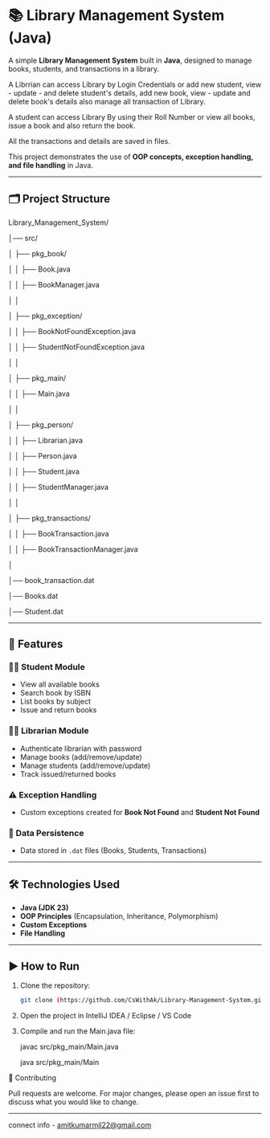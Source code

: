 # 📚 Library Management System (Java)

A simple **Library Management System** built in **Java**, designed to manage books, students, and transactions in a library. 

A Librrian can access Library by Login Credentials or add new student, view - update - and delete student's details, add new book, view - update and delete book's details  also manage all transaction of  Library. 

A student can access Library By using their Roll Number or view all books, issue a book and also return the book.

All the transactions and details are  saved in files.

This project demonstrates the use of **OOP concepts, exception handling, and file handling** in Java.

---

## 🗂️ Project Structure

Library_Management_System/

│── src/

│ ├── pkg_book/

│ │ ├── Book.java

│ │ ├── BookManager.java

│ │

│ ├── pkg_exception/

│ │ ├── BookNotFoundException.java

│ │ ├── StudentNotFoundException.java

│ │

│ ├── pkg_main/

│ │ ├── Main.java

│ │

│ ├── pkg_person/

│ │ ├── Librarian.java

│ │ ├── Person.java

│ │ ├── Student.java

│ │ ├── StudentManager.java

│ │

│ ├── pkg_transactions/

│ │ ├── BookTransaction.java

│ │ ├── BookTransactionManager.java

│

│── book_transaction.dat

│── Books.dat

│── Student.dat






---

## 🚀 Features

### 👨‍🎓 Student Module
- View all available books  
- Search book by ISBN  
- List books by subject  
- Issue and return books  

### 👩‍💼 Librarian Module
- Authenticate librarian with password  
- Manage books (add/remove/update)  
- Manage students (add/remove/update) 
- Track issued/returned books  

### ⚠️ Exception Handling
- Custom exceptions created for **Book Not Found** and **Student Not Found**  

### 💾 Data Persistence
- Data stored in `.dat` files (Books, Students, Transactions)  

---

## 🛠️ Technologies Used
- **Java (JDK 23)**  
- **OOP Principles** (Encapsulation, Inheritance, Polymorphism)  
- **Custom Exceptions**  
- **File Handling**  

---

## ▶️ How to Run

1. Clone the repository:
   ```bash
   git clone (https://github.com/CsWithAk/Library-Management-System.git)
   
2. Open the project in IntelliJ IDEA / Eclipse / VS Code

3. Compile and run the Main.java file:
   
      javac src/pkg_main/Main.java
   
      java src/pkg_main/Main

   
🤝 Contributing

Pull requests are welcome. For major changes, please open an issue first to discuss what you would like to change.

---

connect info - amitkumarmjl22@gmail.com
